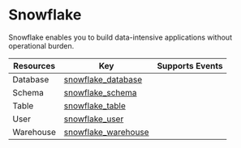 Snowflake
=========
Snowflake enables you to build data-intensive applications without operational burden.

| **Resources** | **Key**                                         | **Supports Events** |
| ------------- | ----------------------------------------------- | ------------------- |
| Database      | [snowflake\_database](snowflake\_database.md)   |                     |
| Schema        | [snowflake\_schema](snowflake\_schema.md)       |                     |
| Table         | [snowflake\_table](snowflake\_table.md)         |                     |
| User          | [snowflake\_user](snowflake\_user.md)           |                     |
| Warehouse     | [snowflake\_warehouse](snowflake\_warehouse.md) |                     |
